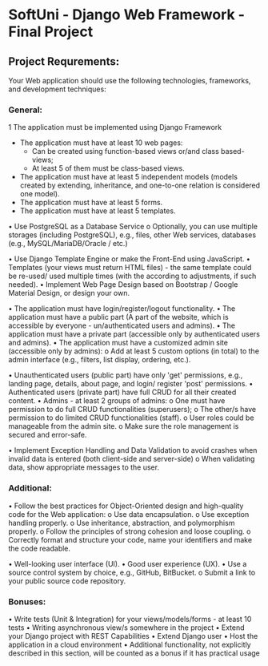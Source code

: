 # SoftUni - Django Web Framework - Final Project

## Project Requrements:
Your Web application should use the following technologies, frameworks, and development techniques:
### General:
1	The application must be implemented using Django Framework
  -	The application must have at least 10 web pages:
    -	Can be created using function-based views or/and class based-views;
    -	At least 5 of them must be class-based views.
  -	The application must have at least 5 independent models (models created by extending, inheritance, and one-to-one relation is considered one model).
  -	The application must have at least 5 forms.
  -	The application must have at least 5 templates.

•	Use PostgreSQL as a Database Service
  o	Optionally, you can use multiple storages (including PostgreSQL), e.g., files, other Web services, databases (e.g., MySQL/MariaDB/Oracle / etc.)

•	Use Django Template Engine or make the Front-End using JavaScript.
•	Templates (your views must return HTML files) - the same template could be re-used/ used multiple times (with the according to adjustments, if such needed).
•	Implement Web Page Design based on Bootstrap / Google Material Design, or design your own.

•	The application must have login/register/logout functionality.
•	The application must have a public part (A part of the website, which is accessible by everyone - un/authenticated users and admins).
•	The application must have a private part (accessible only by authenticated users and admins).
•	The application must have a customized admin site (accessible only by admins):
  o	Add at least 5 custom options (in total) to the admin interface (e.g., filters, list display, ordering, etc.).

•	Unauthenticated users (public part) have only 'get' permissions, e.g., landing page, details, about page, and login/ register 'post' permissions.
•	Authenticated users (private part) have full CRUD for all their created content.
•	Admins - at least 2 groups of admins:
  o	One must have permission to do full CRUD functionalities (superusers); 
  o	The other/s have permission to do limited CRUD functionalities (staff).
  o	User roles could be manageable from the admin site.
  o	Make sure the role management is secured and error-safe.

•	Implement Exception Handling and Data Validation to avoid crashes when invalid data is entered 
(both client-side and server-side)
  o	When validating data, show appropriate messages to the user.
 
### Additional:
•	Follow the best practices for Object-Oriented design and high-quality code for the Web application:
  o	Use data encapsulation.
  o	Use exception handling properly.
  o	Use inheritance, abstraction, and polymorphism properly.
  o	Follow the principles of strong cohesion and loose coupling.
  o	Correctly format and structure your code, name your identifiers and make the code readable.

•	Well-looking user interface (UI).
•	Good user experience (UX).
•	Use a source control system by choice, e.g., GitHub, BitBucket.
  o	Submit a link to your public source code repository.

### Bonuses:
•	Write tests (Unit & Integration) for your views/models/forms - at least 10 tests
•	Writing asynchronous view/s somewhere in the project
•	Extend your Django project with REST Capabilities 
•	Extend Django user
•	Host the application in a cloud environment
•	Additional functionality, not explicitly described in this section, will be counted as a bonus if it has practical usage
